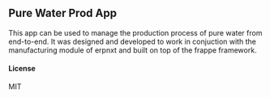 ## Pure Water Prod App

This app can be used to manage the production process of pure water from end-to-end. It was designed and developed to work in conjuction with the manufacturing module of erpnxt and built on top of the frappe framework.

#### License

MIT